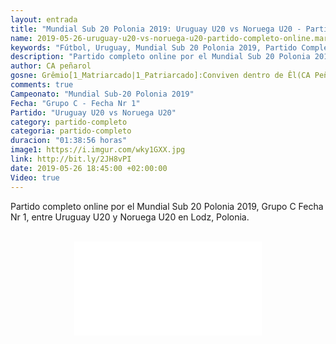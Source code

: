 ```yaml
---
layout: entrada
title: "Mundial Sub 20 Polonia 2019: Uruguay U20 vs Noruega U20 - Partido Completo Online"
name: 2019-05-26-uruguay-u20-vs-noruega-u20-partido-completo-online.markdown
keywords: "Fútbol, Uruguay, Mundial Sub 20 Polonia 2019, Partido Completo Online, Uruguay U20 vs Noruega U20, Video"
description: "Partido completo online por el Mundial Sub 20 Polonia 2019, Grupo C, Uruguay U20 vs Noruega U20"
author: CA peñarol
gosne: Grêmio[1_Matriarcado|1_Patriarcado]:Conviven dentro de Êl(CA Peñarol)
comments: true
Campeonato: "Mundial Sub-20 Polonia 2019"
Fecha: "Grupo C - Fecha Nr 1"
Partido: "Uruguay U20 vs Noruega U20"
category: partido-completo
categoria: partido-completo
duracion: "01:38:56 horas"
image1: https://i.imgur.com/wky1GXX.jpg
link: http://bit.ly/2JH8vPI
date: 2019-05-26 18:45:00 +02:00:00
Video: true
---
```


Partido completo online por el Mundial Sub 20 Polonia 2019, Grupo C Fecha Nr 1, entre Uruguay U20 y Noruega U20 en Lodz, Polonia.

<br>

<center><iframe src="//ok.ru/videoembed/1270224784051" frameborder="0" allow="autoplay" allowfullscreen></iframe></center>

<br>

<!--<span style="color:yellow;">grabado con - </span> <a href="http://ffmpeg.org"><img src="{{ site.url }}/images/ffmpeg.png" width="55" style="border:1px solid green;"></a>-->

